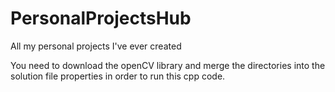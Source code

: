 # PersonalProjectsHub
All my personal projects I've ever created

You need to download the openCV library and merge the directories 
into the solution file properties in order to run this cpp code.
